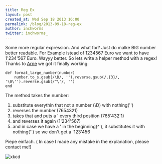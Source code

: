 ```yaml
---
title: Reg Ex
layout: post
created_at: Wed Sep 18 2013 16:00
permalink: /blog/2013-09-18-reg-ex
author: inchworms
twitter: inchworms_
---
```


Some more regular expression. And what for? Just do malke BIG number better readable. For Example istead of 1234567 Euro we want to have 1'234'567 Euro. Wayyy better. So lets write a helper method with a regex! Thanks to [Arne](https://twitter.com/plexus) we got it finally working:

    def format_large_number(number)
        number.to_s.gsub(/\D/, '').reverse.gsub(/.{3}/, '\0\'').reverse.gsub(/^\'/, '')
    end

The method takes the number:
  1. substitute everythin that not a number (\D) with nothing('')
  2. reverses the number (7654321)
  3. takes that and puts a ' every third position (765'432'1)
  4. and reverses it again (1'234'567)
  5. and in case we have a ' in the beginning(^\'), it substitutes it with nothing('') so we don't get a '123'456


Piepe einfach. ( In case I made any mistake in the explanation, please contact me!)

![xkcd](xkcd_regular_expressions.png)